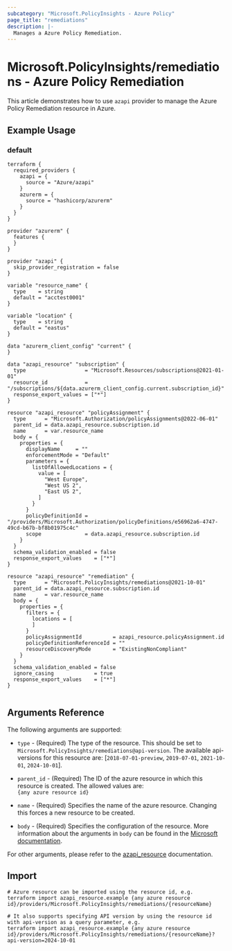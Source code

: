 ```yaml
---
subcategory: "Microsoft.PolicyInsights - Azure Policy"
page_title: "remediations"
description: |-
  Manages a Azure Policy Remediation.
---
```


# Microsoft.PolicyInsights/remediations - Azure Policy Remediation

This article demonstrates how to use `azapi` provider to manage the Azure Policy Remediation resource in Azure.

## Example Usage

### default

```hcl
terraform {
  required_providers {
    azapi = {
      source = "Azure/azapi"
    }
    azurerm = {
      source = "hashicorp/azurerm"
    }
  }
}

provider "azurerm" {
  features {
  }
}

provider "azapi" {
  skip_provider_registration = false
}

variable "resource_name" {
  type    = string
  default = "acctest0001"
}

variable "location" {
  type    = string
  default = "eastus"
}

data "azurerm_client_config" "current" {
}

data "azapi_resource" "subscription" {
  type                   = "Microsoft.Resources/subscriptions@2021-01-01"
  resource_id            = "/subscriptions/${data.azurerm_client_config.current.subscription_id}"
  response_export_values = ["*"]
}

resource "azapi_resource" "policyAssignment" {
  type      = "Microsoft.Authorization/policyAssignments@2022-06-01"
  parent_id = data.azapi_resource.subscription.id
  name      = var.resource_name
  body = {
    properties = {
      displayName     = ""
      enforcementMode = "Default"
      parameters = {
        listOfAllowedLocations = {
          value = [
            "West Europe",
            "West US 2",
            "East US 2",
          ]
        }
      }
      policyDefinitionId = "/providers/Microsoft.Authorization/policyDefinitions/e56962a6-4747-49cd-b67b-bf8b01975c4c"
      scope              = data.azapi_resource.subscription.id
    }
  }
  schema_validation_enabled = false
  response_export_values    = ["*"]
}

resource "azapi_resource" "remediation" {
  type      = "Microsoft.PolicyInsights/remediations@2021-10-01"
  parent_id = data.azapi_resource.subscription.id
  name      = var.resource_name
  body = {
    properties = {
      filters = {
        locations = [
        ]
      }
      policyAssignmentId          = azapi_resource.policyAssignment.id
      policyDefinitionReferenceId = ""
      resourceDiscoveryMode       = "ExistingNonCompliant"
    }
  }
  schema_validation_enabled = false
  ignore_casing             = true
  response_export_values    = ["*"]
}


```



## Arguments Reference

The following arguments are supported:

* `type` - (Required) The type of the resource. This should be set to `Microsoft.PolicyInsights/remediations@api-version`. The available api-versions for this resource are: [`2018-07-01-preview`, `2019-07-01`, `2021-10-01`, `2024-10-01`].

* `parent_id` - (Required) The ID of the azure resource in which this resource is created. The allowed values are:  
  `{any azure resource id}`

* `name` - (Required) Specifies the name of the azure resource. Changing this forces a new resource to be created.

* `body` - (Required) Specifies the configuration of the resource. More information about the arguments in `body` can be found in the [Microsoft documentation](https://learn.microsoft.com/en-us/azure/templates/Microsoft.PolicyInsights/remediations?pivots=deployment-language-terraform).

For other arguments, please refer to the [azapi_resource](https://registry.terraform.io/providers/Azure/azapi/latest/docs/resources/resource) documentation.

## Import

 ```shell
 # Azure resource can be imported using the resource id, e.g.
 terraform import azapi_resource.example {any azure resource id}/providers/Microsoft.PolicyInsights/remediations/{resourceName}
 
 # It also supports specifying API version by using the resource id with api-version as a query parameter, e.g.
 terraform import azapi_resource.example {any azure resource id}/providers/Microsoft.PolicyInsights/remediations/{resourceName}?api-version=2024-10-01
 ```
